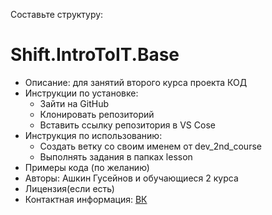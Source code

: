 Составьте структуру:

   # Shift.IntroToIT.Base
   - Описание: для занятий второго курса проекта КОД
   - Инструкции по установке:
     - Зайти на GitHub
     - Клонировать репозиторий 
     - Вставить ссылку репозитория в VS Cose
   - Инструкция по использованию:
     - Создать ветку со своим именем от dev_2nd_course
     - Выполнять задания в папках lesson
   - Примеры кода (по желанию)
   - Авторы: Ашкин Гусейнов и обучающиеся 2 курса
   - Лицензия(если есть)
   - Контактная информация: [ВК](https://vk.com/bboy_sound)
